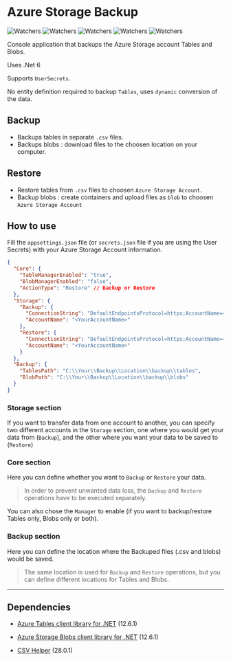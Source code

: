 # Azure Storage Backup

![Watchers](https://badgen.net/github/license/Lushkin/azurestorage-backup)
![Watchers](https://badgen.net/github/stars/Lushkin/azurestorage-backup)
![Watchers](https://badgen.net/github/watchers/Lushkin/azurestorage-backup)
![Watchers](https://badgen.net/github/forks/Lushkin/azurestorage-backup)
![Watchers](https://badgen.net/github/commits/Lushkin/azurestorage-backup/main)


Console application that backups the Azure Storage account Tables and Blobs.

Uses .Net 6

Supports `UserSecrets`.

No entity definition required to backup `Tables`, uses `dynamic` conversion of the data.


## Backup
- Backups tables in separate `.csv` files.
- Backups blobs : download files to the choosen location on your computer.


## Restore
- Restore tables from `.csv` files to choosen `Azure Storage Account`.
- Backup blobs : create containers and upload files as `blob` to choosen `Azure Storage Account`


## How to use
Fill the `appsettings.json` file (or `secrets.json` file if you are using the User Secrets) with your Azure Storage Account information.

```json
{
  "Core": {
    "TableManagerEnabled": "true",
    "BlobManagerEnabled": "false",
    "ActionType": "Restore" // Backup or Restore
  },
  "Storage": {
    "Backup": {
      "ConnectionString": "DefaultEndpointsProtocol=https;AccountName=<YourAccountName>;AccountKey=IaaaaaaaaaaaaaRQ//0mlaaaaaaaaaaaaaA4/8aaaaaaaaaaaaa6/JaaaaaaaaaaA==;EndpointSuffix=core.windows.net",
      "AccountName": "<YourAccountName>"
    },
    "Restore": {
      "ConnectionString": "DefaultEndpointsProtocol=https;AccountName=<YourAccountName>;AccountKey=IaaaaaaaaaaaaaRQ//0mlaaaaaaaaaaaaaA4/8aaaaaaaaaaaaa6/JaaaaaaaaaaA==;EndpointSuffix=core.windows.net",
      "AccountName": "<YourAccountName>"
    }
  },
  "Backup": {
    "TablesPath": "C:\\Your\\Backup\\Location\\backup\\tables",
    "BlobPath": "C:\\Your\\Backup\\Location\\backup\\blobs"
  }
}
```

### Storage section
If you want to transfer data from one account to another, you can specify two different accounts in the `Storage` section, one where you would get your data from (`Backup`), and the other where you want your data to be saved to (`Restore`)

### Core section
Here you can define whether you want to `Backup` or `Restore` your data.
> In order to prevent unwanted data loss, the `Backup` and `Restore` operations have to be executed separately.

You can also chose the `Manager` to enable (if you want to backup/restore Tables only, Blobs only or both).

### Backup section
Here you can define the location where the Backuped files (.csv and blobs) would be saved.
> The same location is used for `Backup` and `Restore` operations, but you can define different locations for Tables and Blobs.

--------------------
## Dependencies

- [Azure Tables client library for .NET](https://github.com/Azure/azure-sdk-for-net/blob/Azure.Data.Tables_12.6.1/sdk/tables/Azure.Data.Tables/README.md) (12.6.1)

- [Azure Storage Blobs client library for .NET](https://github.com/Azure/azure-sdk-for-net/blob/Azure.Storage.Blobs_12.13.1/sdk/storage/Azure.Storage.Blobs/README.md) (12.6.1)

- [CSV Helper](https://joshclose.github.io/CsvHelper/) (28.0.1)